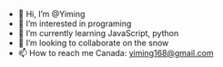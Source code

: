 - 👋 Hi, I’m @Yiming
- 👀 I’m interested in programing
- 🌱 I’m currently learning JavaScript, python
- 💞️ I’m looking to collaborate on the snow
- 📫 How to reach me Canada: yiming168@gmail.com

<!---
yiming168/yiming168 is a ✨ special ✨ repository because its `README.md` (this file) appears on your GitHub profile.
You can click the Preview link to take a look at your changes.
--->
